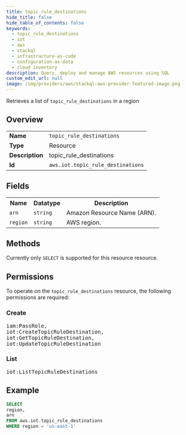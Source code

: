 ```yaml
---
title: topic_rule_destinations
hide_title: false
hide_table_of_contents: false
keywords:
  - topic_rule_destinations
  - iot
  - aws
  - stackql
  - infrastructure-as-code
  - configuration-as-data
  - cloud inventory
description: Query, deploy and manage AWS resources using SQL
custom_edit_url: null
image: /img/providers/aws/stackql-aws-provider-featured-image.png
---
```

Retrieves a list of <code>topic_rule_destinations</code> in a region

## Overview
<table><tbody>
<tr><td><b>Name</b></td><td><code>topic_rule_destinations</code></td></tr>
<tr><td><b>Type</b></td><td>Resource</td></tr>
<tr><td><b>Description</b></td><td>topic_rule_destinations</td></tr>
<tr><td><b>Id</b></td><td><code>aws.iot.topic_rule_destinations</code></td></tr>
</tbody></table>

## Fields
<table><tbody>
<tr><th>Name</th><th>Datatype</th><th>Description</th></tr>
<tr><td><code>arn</code></td><td><code>string</code></td><td>Amazon Resource Name (ARN).</td></tr>
<tr><td><code>region</code></td><td><code>string</code></td><td>AWS region.</td></tr>

</tbody></table>

## Methods
Currently only <code>SELECT</code> is supported for this resource resource.

## Permissions

To operate on the <code>topic_rule_destinations</code> resource, the following permissions are required:

### Create
<pre>
iam:PassRole,
iot:CreateTopicRuleDestination,
iot:GetTopicRuleDestination,
iot:UpdateTopicRuleDestination</pre>

### List
<pre>
iot:ListTopicRuleDestinations</pre>


## Example
```sql
SELECT
region,
arn
FROM aws.iot.topic_rule_destinations
WHERE region = 'us-east-1'
```
